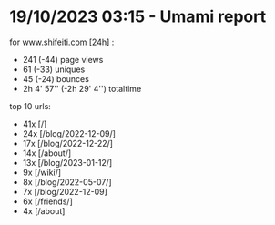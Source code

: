 # 19/10/2023 03:15 - Umami report
for www.shifeiti.com [24h] :

 - 241 (-44) page views
 - 61 (-33) uniques
 - 45 (-24) bounces
 - 2h 4' 57'' (-2h 29' 4'') totaltime


top 10 urls:
 - 41x [/]
 - 24x [/blog/2022-12-09/]
 - 17x [/blog/2022-12-22/]
 - 14x [/about/]
 - 13x [/blog/2023-01-12/]
 - 9x [/wiki/]
 - 8x [/blog/2022-05-07/]
 - 7x [/blog/2022-12-09]
 - 6x [/friends/]
 - 4x [/about]


